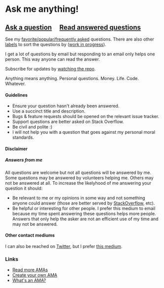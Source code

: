 # Ask me anything!

## [Ask a question](https://github.com/frankcalise/ama/issues/new) &nbsp;&nbsp;&nbsp; [Read answered questions](https://github.com/frankcalise/ama/issues?q=is%3Aissue+is%3Aclosed)

See my [favorite/popular/frequently asked](https://github.com/frankcalise/ama/issues?utf8=%E2%9C%93&q=label%3A%22favorite%2Fpopular%2Ffrequently%20asked%22%20) questions. There are also other [labels](https://github.com/frankcalise/ama/labels) to sort the questions by ([work in progress](https://github.com/frankcalise/ama/issues/424)).

I get a lot of questions by email but responding to an email only helps one person. This way anyone can read the answer.

Subscribe for updates by [watching the repo](https://github.com/frankcalise/ama/subscription).

Anything means anything. Personal questions. Money. Life. Code. Whatever.

#### Guidelines

- Ensure your question hasn't already been answered.
- Use a succinct title and description.
- Bugs & feature requests should be opened on the relevant issue tracker.
- Support questions are better asked on Stack Overflow.
- Be civil and polite :)
- I will not help you with a question that goes against my personal moral standards.

#### Disclaimer

##### Answers from me

All questions are welcome but not all questions will be answered by me. Some questions may be answered by volunteers helping me. Others may not be answered at all. To increase the likelyhood of me answering your question it should:

- Be relevant to me or my opinions in some way and not something anyone could answer (those are better served by [StackOverflow](https://stackoverflow.com/), etc).
- Be helpful or interesting for other people. I prefer this medium to email because my time spent answering these questions helps more people. Answers that only help the asker are not an efficient use of my time and may not be answered.

#### Other contact mediums
I can also be reached on [Twitter](https://twitter.com/frankcalise), but I prefer [this medium](https://github.com/frankcalise/ama/issues/new).

### Links

- [Read more AMAs](https://github.com/sindresorhus/amas)
- [Create your own AMA](../../fork)
- [What's an AMA?](https://en.wikipedia.org/wiki/Reddit#IAmA_and_AMA)
